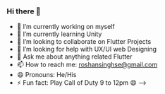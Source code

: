 ### Hi there 👋

- 🔭 I’m currently working on myself
- 🌱 I’m currently learning Unity
- 👯 I’m looking to collaborate on Flutter Projects
- 🤔 I’m looking for help with UX/UI web Designing
- 💬 Ask me about anything related Flutter
- 📫 How to reach me: roshansinghse@gmail.com
- 😄 Pronouns: He/His 
- ⚡ Fun fact: Play Call of Duty 9 to 12pm 😄
-->
